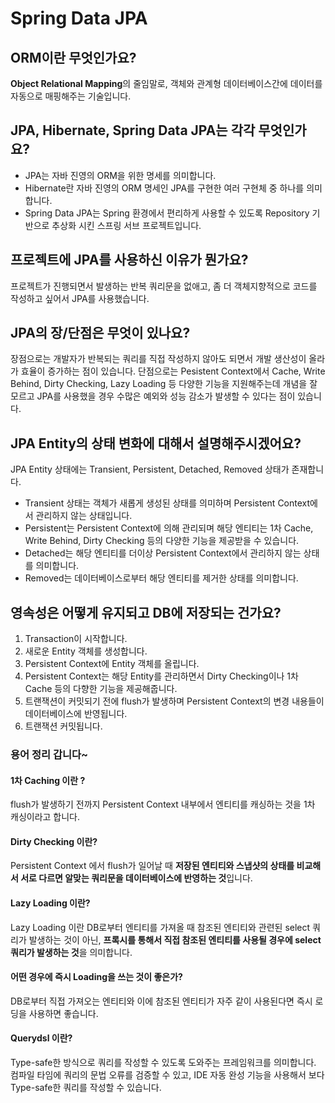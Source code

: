 # Spring Data JPA
## ORM이란 무엇인가요?
**Object Relational Mapping**의 줄임말로, 객체와 관계형 데이터베이스간에 데이터를 자동으로 매핑해주는 기술입니다.

## JPA, Hibernate, Spring Data JPA는 각각 무엇인가요?
- JPA는 자바 진영의 ORM을 위한 명세를 의미합니다.
- Hibernate란 자바 진영의 ORM 명세인 JPA를 구현한 여러 구현체 중 하나를 의미합니다.
- Spring Data JPA는 Spring 환경에서 편리하게 사용할 수 있도록 Repository 기반으로 추상화 시킨 스프링 서브 프로젝트입니다.

## 프로젝트에 JPA를 사용하신 이유가 뭔가요? 
프로젝트가 진행되면서 발생하는 반복 쿼리문을 없애고, 좀 더 객체지향적으로 코드를 작성하고 싶어서 JPA를 사용했습니다.

## JPA의 장/단점은 무엇이 있나요?
장점으로는 개발자가 반복되는 쿼리를 직접 작성하지 않아도 되면서 개발 생산성이 올라가 효율이 증가하는 점이 있습니다. 단점으로는 Pesistent Context에서 Cache, Write Behind, Dirty Checking, Lazy Loading 등 다양한 기능을 지원해주는데 개념을 잘 모르고 JPA를 사용했을 경우 수많은 예외와 성능 감소가 발생할 수 있다는 점이 있습니다.

## JPA Entity의 상태 변화에 대해서 설명해주시겠어요?
JPA Entity 상태에는 Transient, Persistent, Detached, Removed 상태가 존재합니다.
- Transient 상태는 객체가 새롭게 생성된 상태를 의미하며 Persistent Context에서 관리하지 않는 상태입니다.
- Persistent는 Persistent Context에 의해 관리되며 해당 엔티티는 1차 Cache, Write Behind, Dirty Checking 등의 다양한 기능을 제공받을 수 있습니다.
- Detached는 해당 엔티티를 더이상 Persistent Context에서 관리하지 않는 상태를 의미합니다.
- Removed는 데이터베이스로부터 해당 엔티티를 제거한 상태를 의미합니다.

## 영속성은 어떻게 유지되고 DB에 저장되는 건가요?
1. Transaction이 시작합니다.
2. 새로운 Entity 객체를 생성합니다.
3. Persistent Context에 Entity 객체를 올립니다.
4. Persistent Context는 해당 Entity를 관리하면서 Dirty Checking이나 1차 Cache 등의 다향한 기능을 제공해줍니다.
5. 트랜잭션이 커밋되기 전에 flush가 발생하며 Persistent Context의 변경 내용들이 데이터베이스에 반영됩니다.
6. 트랜잭션 커밋됩니다.

### 용어 정리 갑니다~
#### 1차 Caching 이란 ?
flush가 발생하기 전까지 Persistent Context 내부에서 엔티티를 캐싱하는 것을 1차 캐싱이라고 합니다.

#### Dirty Checking 이란?
Persistent Context 에서 flush가 일어날 때 **저장된 엔티티와 스냅샷의 상태를 비교해서 서로 다르면 알맞는 쿼리문을 데이터베이스에 반영하는 것**입니다.

#### Lazy Loading 이란?
Lazy Loading 이란 DB로부터 엔티티를 가져올 때 참조된 엔티티와 관련된 select 쿼리가 발생하는 것이 아닌, **프록시를 통해서 직접 참조된 엔티티를 사용될 경우에 select 쿼리가 발생하는 것**을 의미합니다.

#### 어떤 경우에 즉시 Loading을 쓰는 것이 좋은가?
DB로부터 직접 가져오는 엔티티와 이에 참조된 엔티티가 자주 같이 사용된다면 즉시 로딩을 사용하면 좋습니다.

#### Querydsl 이란?
Type-safe한 방식으로 쿼리를 작성할 수 있도록 도와주는 프레임워크를 의미합니다. 컴파일 타임에 쿼리의 문법 오류를 검증할 수 있고, IDE 자동 완성 기능을 사용해서 보다 Type-safe한 쿼리를 작성할 수 있습니다.
